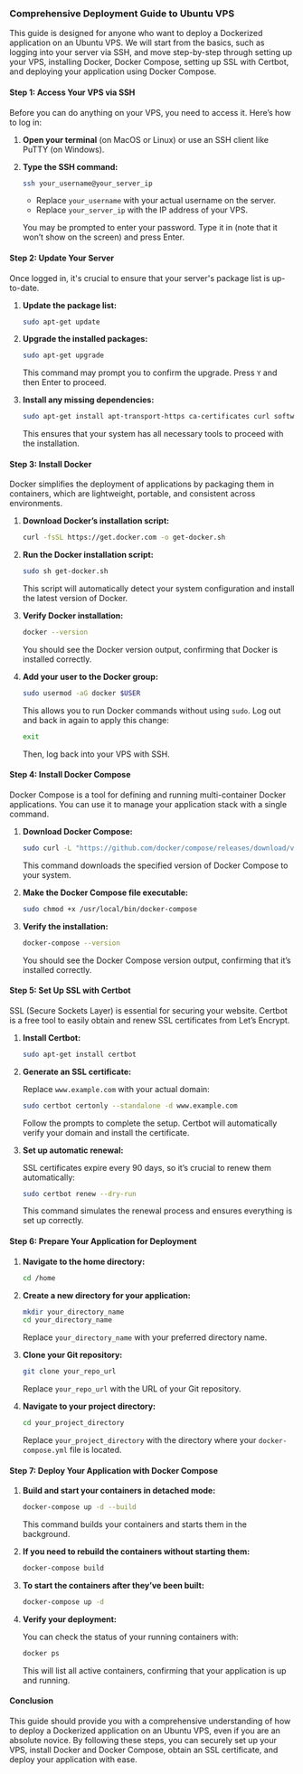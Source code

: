 
### Comprehensive Deployment Guide to Ubuntu VPS

This guide is designed for anyone who want to deploy a Dockerized application on an Ubuntu VPS. We will start from the basics, such as logging into your server via SSH, and move step-by-step through setting up your VPS, installing Docker, Docker Compose, setting up SSL with Certbot, and deploying your application using Docker Compose.

#### **Step 1: Access Your VPS via SSH**

Before you can do anything on your VPS, you need to access it. Here’s how to log in:

1. **Open your terminal** (on MacOS or Linux) or use an SSH client like PuTTY (on Windows).
2. **Type the SSH command:**

   ```bash
   ssh your_username@your_server_ip
   ```

   - Replace `your_username` with your actual username on the server.
   - Replace `your_server_ip` with the IP address of your VPS.
   
   You may be prompted to enter your password. Type it in (note that it won’t show on the screen) and press Enter.

#### **Step 2: Update Your Server**

Once logged in, it's crucial to ensure that your server's package list is up-to-date.

1. **Update the package list:**

   ```bash
   sudo apt-get update
   ```

2. **Upgrade the installed packages:**

   ```bash
   sudo apt-get upgrade
   ```

   This command may prompt you to confirm the upgrade. Press `Y` and then Enter to proceed.

3. **Install any missing dependencies:**

   ```bash
   sudo apt-get install apt-transport-https ca-certificates curl software-properties-common
   ```

   This ensures that your system has all necessary tools to proceed with the installation.

#### **Step 3: Install Docker**

Docker simplifies the deployment of applications by packaging them in containers, which are lightweight, portable, and consistent across environments.

1. **Download Docker’s installation script:**

   ```bash
   curl -fsSL https://get.docker.com -o get-docker.sh
   ```

2. **Run the Docker installation script:**

   ```bash
   sudo sh get-docker.sh
   ```

   This script will automatically detect your system configuration and install the latest version of Docker.

3. **Verify Docker installation:**

   ```bash
   docker --version
   ```

   You should see the Docker version output, confirming that Docker is installed correctly.

4. **Add your user to the Docker group:**

   ```bash
   sudo usermod -aG docker $USER
   ```

   This allows you to run Docker commands without using `sudo`. Log out and back in again to apply this change:

   ```bash
   exit
   ```

   Then, log back into your VPS with SSH.

#### **Step 4: Install Docker Compose**

Docker Compose is a tool for defining and running multi-container Docker applications. You can use it to manage your application stack with a single command.

1. **Download Docker Compose:**

   ```bash
   sudo curl -L "https://github.com/docker/compose/releases/download/v2.24.6/docker-compose-$(uname -s)-$(uname -m)" -o /usr/local/bin/docker-compose
   ```

   This command downloads the specified version of Docker Compose to your system.

2. **Make the Docker Compose file executable:**

   ```bash
   sudo chmod +x /usr/local/bin/docker-compose
   ```

3. **Verify the installation:**

   ```bash
   docker-compose --version
   ```

   You should see the Docker Compose version output, confirming that it’s installed correctly.

#### **Step 5: Set Up SSL with Certbot**

SSL (Secure Sockets Layer) is essential for securing your website. Certbot is a free tool to easily obtain and renew SSL certificates from Let’s Encrypt.

1. **Install Certbot:**

   ```bash
   sudo apt-get install certbot
   ```

2. **Generate an SSL certificate:**

   Replace `www.example.com` with your actual domain:

   ```bash
   sudo certbot certonly --standalone -d www.example.com
   ```

   Follow the prompts to complete the setup. Certbot will automatically verify your domain and install the certificate.

3. **Set up automatic renewal:**

   SSL certificates expire every 90 days, so it’s crucial to renew them automatically:

   ```bash
   sudo certbot renew --dry-run
   ```

   This command simulates the renewal process and ensures everything is set up correctly.

#### **Step 6: Prepare Your Application for Deployment**

1. **Navigate to the home directory:**

   ```bash
   cd /home
   ```

2. **Create a new directory for your application:**

   ```bash
   mkdir your_directory_name
   cd your_directory_name
   ```

   Replace `your_directory_name` with your preferred directory name.

3. **Clone your Git repository:**

   ```bash
   git clone your_repo_url
   ```

   Replace `your_repo_url` with the URL of your Git repository.

4. **Navigate to your project directory:**

   ```bash
   cd your_project_directory
   ```

   Replace `your_project_directory` with the directory where your `docker-compose.yml` file is located.

#### **Step 7: Deploy Your Application with Docker Compose**

1. **Build and start your containers in detached mode:**

   ```bash
   docker-compose up -d --build
   ```

   This command builds your containers and starts them in the background.

2. **If you need to rebuild the containers without starting them:**

   ```bash
   docker-compose build
   ```

3. **To start the containers after they’ve been built:**

   ```bash
   docker-compose up -d
   ```

4. **Verify your deployment:**

   You can check the status of your running containers with:

   ```bash
   docker ps
   ```

   This will list all active containers, confirming that your application is up and running.

#### **Conclusion**

This guide should provide you with a comprehensive understanding of how to deploy a Dockerized application on an Ubuntu VPS, even if you are an absolute novice. By following these steps, you can securely set up your VPS, install Docker and Docker Compose, obtain an SSL certificate, and deploy your application with ease.
